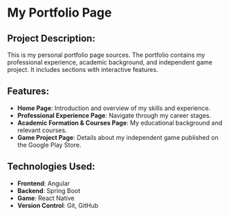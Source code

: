 # My Portfolio Page

## Project Description:
This is my personal portfolio page sources.
The portfolio contains my professional experience, academic background, and independent game project. It includes sections with interactive features.

## Features:
- **Home Page**: Introduction and overview of my skills and experience.
- **Professional Experience Page**: Navigate through my career stages.
- **Academic Formation & Courses Page**: My educational background and relevant courses.
- **Game Project Page**: Details about my independent game published on the Google Play Store.

## Technologies Used:
- **Frontend**: Angular
- **Backend**: Spring Boot
- **Game**: React Native
- **Version Control**: Git, GitHub

